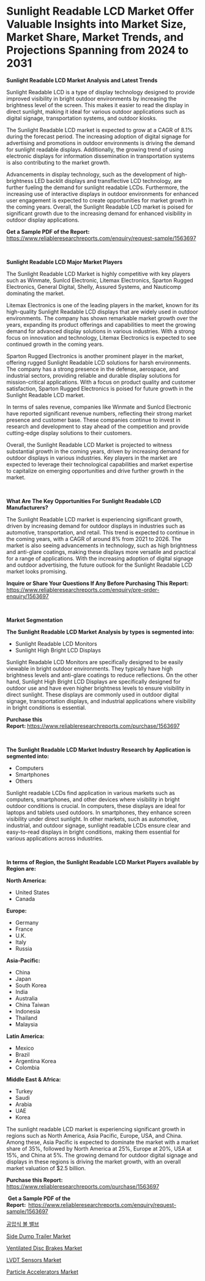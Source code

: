 <p><h1>Sunlight Readable LCD Market Offer Valuable Insights into Market Size, Market Share, Market Trends, and Projections Spanning from 2024 to 2031</h1></p><p><strong>Sunlight Readable LCD Market Analysis and Latest Trends</strong></p>
<p><p>Sunlight Readable LCD is a type of display technology designed to provide improved visibility in bright outdoor environments by increasing the brightness level of the screen. This makes it easier to read the display in direct sunlight, making it ideal for various outdoor applications such as digital signage, transportation systems, and outdoor kiosks.</p><p>The Sunlight Readable LCD market is expected to grow at a CAGR of 8.1% during the forecast period. The increasing adoption of digital signage for advertising and promotions in outdoor environments is driving the demand for sunlight readable displays. Additionally, the growing trend of using electronic displays for information dissemination in transportation systems is also contributing to the market growth.</p><p>Advancements in display technology, such as the development of high-brightness LED backlit displays and transflective LCD technology, are further fueling the demand for sunlight readable LCDs. Furthermore, the increasing use of interactive displays in outdoor environments for enhanced user engagement is expected to create opportunities for market growth in the coming years. Overall, the Sunlight Readable LCD market is poised for significant growth due to the increasing demand for enhanced visibility in outdoor display applications.</p></p>
<p><strong>Get a Sample PDF of the Report:&nbsp;</strong> <a href="https://www.reliableresearchreports.com/enquiry/request-sample/1563697">https://www.reliableresearchreports.com/enquiry/request-sample/1563697</a></p>
<p>&nbsp;</p>
<p><strong>Sunlight Readable LCD Major Market Players</strong></p>
<p><p>The Sunlight Readable LCD Market is highly competitive with key players such as Winmate, Sunlcd Electronic, Litemax Electronics, Sparton Rugged Electronics, General Digital, Shelly, Assured Systems, and Nauticomp dominating the market.</p><p>Litemax Electronics is one of the leading players in the market, known for its high-quality Sunlight Readable LCD displays that are widely used in outdoor environments. The company has shown remarkable market growth over the years, expanding its product offerings and capabilities to meet the growing demand for advanced display solutions in various industries. With a strong focus on innovation and technology, Litemax Electronics is expected to see continued growth in the coming years.</p><p>Sparton Rugged Electronics is another prominent player in the market, offering rugged Sunlight Readable LCD solutions for harsh environments. The company has a strong presence in the defense, aerospace, and industrial sectors, providing reliable and durable display solutions for mission-critical applications. With a focus on product quality and customer satisfaction, Sparton Rugged Electronics is poised for future growth in the Sunlight Readable LCD market.</p><p>In terms of sales revenue, companies like Winmate and Sunlcd Electronic have reported significant revenue numbers, reflecting their strong market presence and customer base. These companies continue to invest in research and development to stay ahead of the competition and provide cutting-edge display solutions to their customers.</p><p>Overall, the Sunlight Readable LCD Market is projected to witness substantial growth in the coming years, driven by increasing demand for outdoor displays in various industries. Key players in the market are expected to leverage their technological capabilities and market expertise to capitalize on emerging opportunities and drive further growth in the market.</p></p>
<p>&nbsp;</p>
<p><strong>What Are The Key Opportunities For Sunlight Readable LCD Manufacturers?</strong></p>
<p><p>The Sunlight Readable LCD market is experiencing significant growth, driven by increasing demand for outdoor displays in industries such as automotive, transportation, and retail. This trend is expected to continue in the coming years, with a CAGR of around 8% from 2021 to 2026. The market is also seeing advancements in technology, such as high brightness and anti-glare coatings, making these displays more versatile and practical for a range of applications. With the increasing adoption of digital signage and outdoor advertising, the future outlook for the Sunlight Readable LCD market looks promising.</p></p>
<p><strong>Inquire or Share Your Questions If Any Before Purchasing This Report:</strong> <a href="https://www.reliableresearchreports.com/enquiry/pre-order-enquiry/1563697">https://www.reliableresearchreports.com/enquiry/pre-order-enquiry/1563697</a></p>
<p>&nbsp;</p>
<p><strong>Market Segmentation</strong></p>
<p><strong>The Sunlight Readable LCD Market Analysis by types is segmented into:</strong></p>
<p><ul><li>Sunlight Readable LCD Monitors</li><li>Sunlight High Bright LCD Displays</li></ul></p>
<p><p>Sunlight Readable LCD Monitors are specifically designed to be easily viewable in bright outdoor environments. They typically have high brightness levels and anti-glare coatings to reduce reflections. On the other hand, Sunlight High Bright LCD Displays are specifically designed for outdoor use and have even higher brightness levels to ensure visibility in direct sunlight. These displays are commonly used in outdoor digital signage, transportation displays, and industrial applications where visibility in bright conditions is essential.</p></p>
<p><strong>Purchase this Report:&nbsp;</strong><a href="https://www.reliableresearchreports.com/purchase/1563697">https://www.reliableresearchreports.com/purchase/1563697</a></p>
<p>&nbsp;</p>
<p><strong>The Sunlight Readable LCD Market Industry Research by Application is segmented into:</strong></p>
<p><ul><li>Computers</li><li>Smartphones</li><li>Others</li></ul></p>
<p><p>Sunlight readable LCDs find application in various markets such as computers, smartphones, and other devices where visibility in bright outdoor conditions is crucial. In computers, these displays are ideal for laptops and tablets used outdoors. In smartphones, they enhance screen visibility under direct sunlight. In other markets, such as automotive, industrial, and outdoor signage, sunlight readable LCDs ensure clear and easy-to-read displays in bright conditions, making them essential for various applications across industries.</p></p>
<p>&nbsp;</p>
<p><strong>In terms of Region, the Sunlight Readable LCD Market Players available by Region are:</strong></p>
<p>
    <p> <strong> North America: </strong>
        <ul>
            <li>United States</li>
            <li>Canada</li>
        </ul>
        </p> 
    <p> <strong> Europe: </strong>
        <ul>
            <li>Germany</li>
            <li>France</li>
            <li>U.K.</li>
            <li>Italy</li>
            <li>Russia</li>
        </ul>
        </p> 
    <p> <strong> Asia-Pacific: </strong>
        <ul>
            <li>China</li>
            <li>Japan</li>
            <li>South Korea</li>
            <li>India</li>
            <li>Australia</li>
            <li>China Taiwan</li>
            <li>Indonesia</li>
            <li>Thailand</li>
            <li>Malaysia</li>
        </ul>
        </p> 
    <p> <strong> Latin America: </strong>
        <ul>
            <li>Mexico</li>
            <li>Brazil</li>
            <li>Argentina Korea</li>
            <li>Colombia</li>
        </ul>
        </p> 
    <p> <strong> Middle East & Africa: </strong>
        <ul>
            <li>Turkey</li>
            <li>Saudi</li>
            <li>Arabia</li>
            <li>UAE</li>
            <li>Korea</li>
        </ul>
    </p>
    </p>
<p><p>The sunlight readable LCD market is experiencing significant growth in regions such as North America, Asia Pacific, Europe, USA, and China. Among these, Asia Pacific is expected to dominate the market with a market share of 35%, followed by North America at 25%, Europe at 20%, USA at 15%, and China at 5%. The growing demand for outdoor digital signage and displays in these regions is driving the market growth, with an overall market valuation of $2.5 billion.</p></p>
<p><strong>Purchase this Report: </strong><a href="https://www.reliableresearchreports.com/purchase/1563697">https://www.reliableresearchreports.com/purchase/1563697</a></p>
<p>&nbsp;<strong>Get a Sample PDF of the Report:&nbsp;&nbsp;</strong><a href="https://www.reliableresearchreports.com/enquiry/request-sample/1563697">https://www.reliableresearchreports.com/enquiry/request-sample/1563697</a></p>
<p><strong></strong></p>
<p><p><a href="https://github.com/iansanftyord09878/Market-Research-Report-List-1/blob/main/654679310694.md">공압식 볼 밸브</a></p><p><a href="https://issuu.com/reportprime-2/docs/side-dump-trailer-market-size-2030.pptx">Side Dump Trailer Market</a></p><p><a href="https://issuu.com/reportprime-2/docs/ventilated-disc-brakes-market-size-2030.pptx">Ventilated Disc Brakes Market</a></p><p><a href="https://github.com/yemakinde/Market-Research-Report-List-2/blob/main/lvdt-sensors-market.md">LVDT Sensors Market</a></p><p><a href="https://github.com/jsmusil/Market-Research-Report-List-2/blob/main/particle-accelerators-market.md">Particle Accelerators Market</a></p></p>